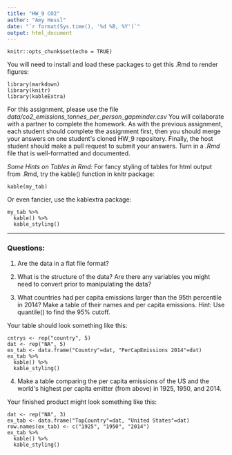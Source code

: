 ```yaml
---
title: "HW_9 CO2"
author: "Amy Hessl"
date: "`r format(Sys.time(), '%d %B, %Y')`"
output: html_document
---
```


```{r setup, include=FALSE}
knitr::opts_chunk$set(echo = TRUE)
```

You will need to install and load these packages to get this .Rmd to render figures:
```{r, libraries}
library(markdown)
library(knitr)
library(kableExtra)
```

For this assignment, please use the file _data/co2_emissions_tonnes_per_person_gapminder.csv_
You will collaborate with a partner to complete the homework. As with the previous assignment, each student should complete the assignment first, then you should merge your answers on one student's cloned HW_9 repository.  Finally, the host student should make a pull request to submit your answers. 
Turn in a _.Rmd_ file that is well-formatted and documented.

*Some Hints on Tables in Rmd:*
For fancy styling of tables for html output from .Rmd, try the kable() function in knitr package:
```
kable(my_tab)
```

Or even fancier, use the kablextra package:
```
my_tab %>%
  kable() %>%
  kable_styling()
```


***
### Questions:

1. Are the data in a flat file format? 

2. What is the structure of the data?  Are there any variables you might need to convert prior to manipulating the data?

3. What countries had per capita emissions larger than the 95th percentile in 2014? Make a table of their names and per capita emissions. Hint: Use quantile() to find the 95% cutoff.

Your table should look something like this:
```{r, echo=FALSE}
cntrys <- rep("country", 5)
dat <- rep("NA", 5)
ex_tab <- data.frame("Country"=dat, "PerCapEmissions 2014"=dat)
ex_tab %>%
  kable() %>%
  kable_styling()
```

4. Make a table comparing the per capita emissions of the US and the world's highest per capita emitter (from above)  in 1925, 1950, and 2014.  

Your finished product might look something like this:
```{r, echo=FALSE}
dat <- rep("NA", 3)
ex_tab <- data.frame("TopCountry"=dat, "United States"=dat)
row.names(ex_tab) <- c("1925", "1950", "2014")
ex_tab %>%
  kable() %>%
  kable_styling()

```


